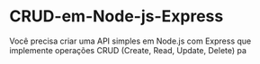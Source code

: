 # CRUD-em-Node-js-Express
Você precisa criar uma API simples em Node.js com Express que implemente operações CRUD (Create, Read, Update, Delete) pa


